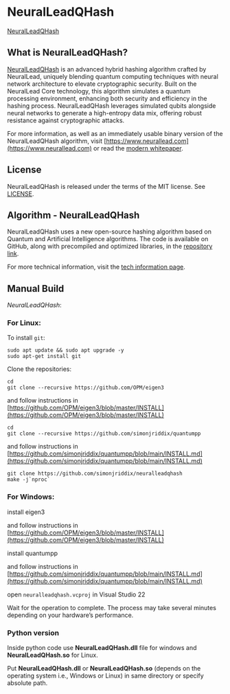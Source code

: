 # NeuralLeadQHash

[NeuralLeadQHash](https://www.neurallead.com)

## What is NeuralLeadQHash?

[NeuralLeadQHash](https://www.neurallead.com) is an advanced hybrid hashing algorithm crafted by NeuralLead, uniquely blending quantum computing techniques with neural network architecture to elevate cryptographic security. Built on the NeuralLead Core technology, this algorithm simulates a quantum processing environment, enhancing both security and efficiency in the hashing process. NeuralLeadQHash leverages simulated qubits alongside neural networks to generate a high-entropy data mix, offering robust resistance against cryptographic attacks.

For more information, as well as an immediately usable binary version of the NeuralLeadQHash algorithm, visit [https://www.neurallead.com](https://www.neurallead.com) or read the [modern whitepaper](https://www.neurallead.com/NeuralLeadCoin-NLEAD-Modern-White-Paper.pdf).

## License

NeuralLeadQHash is released under the terms of the MIT license. See [LICENSE](LICENSE). 


## Algorithm - NeuralLeadQHash

NeuralLeadQHash uses a new open-source hashing algorithm based on Quantum and Artificial Intelligence algorithms. The code is available on GitHub, along with precompiled and optimized libraries, in the [repository link](https://github.com/simonjriddix/neuralleadqhash).

For more technical information, visit the [tech information page](https://dev.to/teammanagerneurallead/from-neuralleadqhash-to-research-funding-the-neurallead-coin-revolution-4gpg).



## Manual Build

*NeuralLeadQHash*:

### For Linux:

To install `git`:

    sudo apt update && sudo apt upgrade -y
    sudo apt-get install git
    

Clone the repositories:
    
    cd
    git clone --recursive https://github.com/OPM/eigen3
    
and follow instructions in [https://github.com/OPM/eigen3/blob/master/INSTALL](https://github.com/OPM/eigen3/blob/master/INSTALL)

    cd 
    git clone --recursive https://github.com/simonjriddix/quantumpp
    
and follow instructions in [https://github.com/simonjriddix/quantumpp/blob/main/INSTALL.md](https://github.com/simonjriddix/quantumpp/blob/main/INSTALL.md)

    git clone https://github.com/simonjriddix/neuralleadqhash
    make -j`nproc`


### For Windows:

install eigen3 

and follow instructions in [https://github.com/OPM/eigen3/blob/master/INSTALL](https://github.com/OPM/eigen3/blob/master/INSTALL)

install quantumpp 

and follow instructions in [https://github.com/simonjriddix/quantumpp/blob/main/INSTALL.md](https://github.com/simonjriddix/quantumpp/blob/main/INSTALL.md)

open `neuralleadqhash.vcproj` in Visual Studio 22

    


Wait for the operation to complete. The process may take several minutes depending on your hardware’s performance.

### Python version

Inside python code use **NeuralLeadQHash.dll** file for windows and **NeuralLeadQHash.so** for Linux.

Put **NeuralLeadQHash.dll** or **NeuralLeadQHash.so** (depends on the operating system i.e., Windows or Linux) in same directory or specify absolute path.
